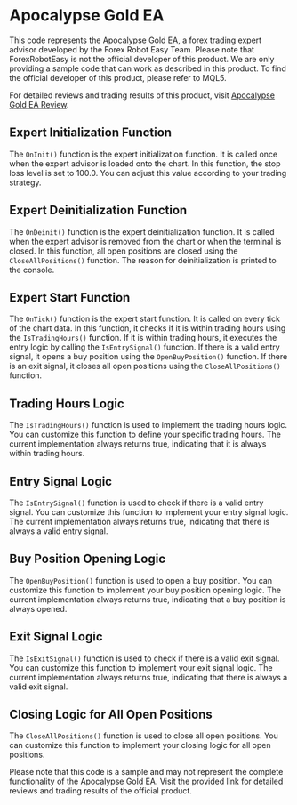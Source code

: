 # Apocalypse Gold EA

This code represents the Apocalypse Gold EA, a forex trading expert advisor developed by the Forex Robot Easy Team. Please note that ForexRobotEasy is not the official developer of this product. We are only providing a sample code that can work as described in this product. To find the official developer of this product, please refer to MQL5.

For detailed reviews and trading results of this product, visit [Apocalypse Gold EA Review](https://forexroboteasy.com/forex-robot-review/apocalypse-gold-ea-review-safe-efficient-forex-trading-software/).

## Expert Initialization Function

The `OnInit()` function is the expert initialization function. It is called once when the expert advisor is loaded onto the chart. In this function, the stop loss level is set to 100.0. You can adjust this value according to your trading strategy.

## Expert Deinitialization Function

The `OnDeinit()` function is the expert deinitialization function. It is called when the expert advisor is removed from the chart or when the terminal is closed. In this function, all open positions are closed using the `CloseAllPositions()` function. The reason for deinitialization is printed to the console.

## Expert Start Function

The `OnTick()` function is the expert start function. It is called on every tick of the chart data. In this function, it checks if it is within trading hours using the `IsTradingHours()` function. If it is within trading hours, it executes the entry logic by calling the `IsEntrySignal()` function. If there is a valid entry signal, it opens a buy position using the `OpenBuyPosition()` function. If there is an exit signal, it closes all open positions using the `CloseAllPositions()` function.

## Trading Hours Logic

The `IsTradingHours()` function is used to implement the trading hours logic. You can customize this function to define your specific trading hours. The current implementation always returns true, indicating that it is always within trading hours.

## Entry Signal Logic

The `IsEntrySignal()` function is used to check if there is a valid entry signal. You can customize this function to implement your entry signal logic. The current implementation always returns true, indicating that there is always a valid entry signal.

## Buy Position Opening Logic

The `OpenBuyPosition()` function is used to open a buy position. You can customize this function to implement your buy position opening logic. The current implementation always returns true, indicating that a buy position is always opened.

## Exit Signal Logic

The `IsExitSignal()` function is used to check if there is a valid exit signal. You can customize this function to implement your exit signal logic. The current implementation always returns true, indicating that there is always a valid exit signal.

## Closing Logic for All Open Positions

The `CloseAllPositions()` function is used to close all open positions. You can customize this function to implement your closing logic for all open positions.

Please note that this code is a sample and may not represent the complete functionality of the Apocalypse Gold EA. Visit the provided link for detailed reviews and trading results of the official product.
